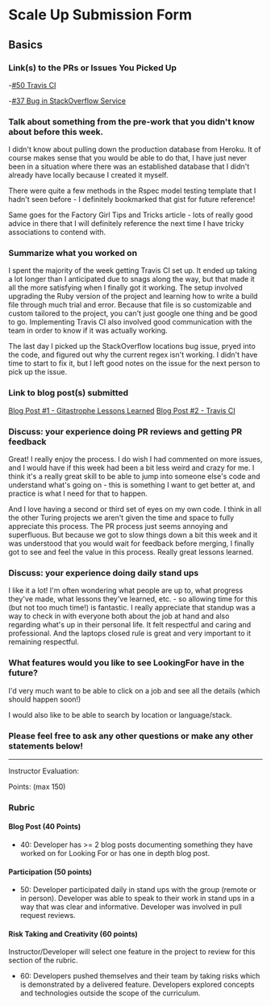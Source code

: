 # Scale Up Submission Form

## Basics

### Link(s) to the PRs or Issues You Picked Up
-[#50 Travis CI](https://github.com/LookingForMe/lookingfor/pull/50)

-[#37 Bug in StackOverflow Service](https://github.com/LookingForMe/lookingfor/issues/37)

### Talk about something from the pre-work that you didn't know about before this week.
I didn't know about pulling down the production database from Heroku. It of course makes sense that you
would be able to do that, I have just never been in a situation where there was an established
database that I didn't already have locally because I created it myself.

There were quite a few methods in the Rspec model testing template that I hadn't seen before - I definitely bookmarked that gist for future reference!

Same goes for the Factory Girl Tips and Tricks article - lots of really good advice in there that I will definitely reference the next time I have tricky associations to contend with.

### Summarize what you worked on

I spent the majority of the week getting Travis CI set up. It ended up taking a lot longer than I anticipated due to snags along the way, but that made it all the more satisfying when I finally got it working. The setup involved upgrading the Ruby version of the project and learning how to write a build file through much trial and error. Because that file is so customizable and custom tailored to the project, you can't just google one thing and be good to go. Implementing Travis CI also involved good communication with the team in order to know if it was actually working.

The last day I picked up the StackOverflow locations bug issue, pryed into the code, and figured out why the current regex isn't working. I didn't have time to start to fix it, but I left good notes on the issue for the next person to pick up the issue.

### Link to blog post(s) submitted

[Blog Post #1 - Gitastrophe Lessons Learned](http://penneygadget.github.io/2016/04/15/gitastrophe-lessons-learned.html)
[Blog Post #2 - Travis CI](http://penneygadget.github.io/2016/04/17/travis-ci.html)

### Discuss: your experience doing PR reviews and getting PR feedback

Great! I really enjoy the process. I do wish I had commented on more issues, and I would have if this week had been a bit less weird and crazy for me. I think it's a really great skill to be able to jump into someone else's code and understand what's going on - this is something I want to get better at, and practice is what I need for that to happen.

And I love having a second or third set of eyes on my own code. I think in all the other Turing projects we aren't given the time and space to fully appreciate this process. The PR process just seems annoying and superfluous. But because we got to slow things down a bit this week and it was understood that you would wait for feedback before merging, I finally got to see and feel the value in this process. Really great lessons learned.

### Discuss: your experience doing daily stand ups

I like it a lot! I'm often wondering what people are up to, what progress they've made, what lessons they've learned, etc. - so allowing time for this (but not too much time!) is fantastic. I really appreciate that standup was a way to check in with everyone both about the job at hand and also regarding what's up in their personal life. It felt respectful and caring and professional. And the laptops closed rule is great and very important to it remaining respectful.

### What features would you like to see LookingFor have in the future?

I'd very much want to be able to click on a job and see all the details (which should happen soon!)

I would also like to be able to search by location or language/stack.

### Please feel free to ask any other questions or make any other statements below!

-----

Instructor Evaluation:

Points: (max 150)

### Rubric

#### Blog Post (40 Points)  
  * 40: Developer has >= 2 blog posts documenting something they have worked on for Looking For or has one in depth blog post.

#### Participation (50 points)
  * 50: Developer participated daily in stand ups with the group (remote or in person). Developer was able to speak to their work in stand ups in a way that was clear and informative. Developer was involved in pull request reviews.

#### Risk Taking and Creativity (60 points)

Instructor/Developer will select one feature in the project to review for this section of the rubric.

  * 60: Developers pushed themselves and their team by taking risks which is demonstrated by a delivered feature. Developers explored concepts and technologies outside the scope of the curriculum.
